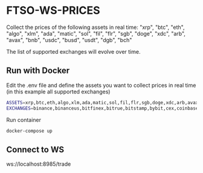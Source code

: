 # FTSO-WS-PRICES
Collect the prices of the following assets in real time: "xrp", "btc", "eth", "algo", "xlm", "ada", "matic", "sol", "fil", "flr", "sgb", "doge", "xdc", "arb", "avax", "bnb", "usdc", "busd", "usdt", "dgb", "bch"

The list of supported exchanges will evolve over time.


## Run with Docker

Edit the .env file and define the assets you want to collect prices in real time (in this example all supported exchanges)

```sh
ASSETS=xrp,btc,eth,algo,xlm,ada,matic,sol,fil,flr,sgb,doge,xdc,arb,avax,bnb,usdc,busd,usdt
EXCHANGES=binance,binanceus,bitfinex,bitrue,bitstamp,bybit,cex,coinbase,crypto,digifinex,fmfw,gateio,hitbtc,huobi,kraken,kucoin,lbank,mexc,okex,upbit
```

Run container 

```sh
docker-compose up
```

## Connect to WS
ws://localhost:8985/trade

